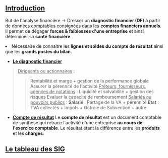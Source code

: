 ## <u>Introduction</u>
But de l'analyse financière ->  Dresser un <strong>diagnostic financier (DF)</strong> à partir de données comptables consignées dans les <strong>comptes financiers annuels</strong>. Il permet de dégager <strong>forces &amp; faiblesses d'une entreprise</strong> et ainsi déterminer sa <strong>santé financière</strong>.
    <li>Nécessaire de connaitre les <strong>lignes et soldes du compte de résultat</strong> ainsi que les <strong>grands postes du bilan</strong>.</li>
- <u><strong>Le diagnostic financier</strong></u>
> <u>Dirigeants ou actionnaires</u> :
>> Rentabilité et marge + gestion de la performance globale
>> Assurer la pérennité de l'activité
> <u>Préteurs, fournisseurs, agences de notations</u> :
>> Liquidité et solvabilité + gestion des risques
>> Evaluer la capacité de remboursement
> <u>Salariés ou pouvoirs publics</u> :
>> <strong>Salarié </strong> : Partage de la VA + pérennité
>> <strong>Etat</strong> : TVA collectés + Impots + Octroie de Subvention + autre
- <u><strong>Compte de résultat</strong></u>
Le **compte de résultat** est un document comptable de synthèse qui retrace l'activité d'une entreprise <strong>au cours de l'exercice comptable</strong>.
Le résultat étant la différence entre les <strong>produits</strong> et les <strong>charges</strong>.
## <u>Le tableau des SIG </u>
<html>
	<head>
		<style>
			table,
			th,
			td {
				border: 0px solid black;
				border-collapse: collapse;
			}

			th:first-child,
			td:first-child {
				border-right: 0;
			}
		</style>
	</head>
	<body>
		<table>
			<tr>
				<th></th>
				<th>Elements<span style="visibility: hidden;">aze aze aze</span></th>
				<th>Place dans le CR</th>
			</tr>
			<tr>
				<td rowspan="2">
					<span style="visibility: hidden;">***</span>-
				</td>
				<td rowspan="2">Vente de marchandise <br> Couts d'achat des marchandises vendues </td>
				<td rowspan="2">en produit d'exploitation <br>Achat de marchandise + variation stocks de marchandises </td>
			</tr>
			<tr></tr>
			<tr>
				<th colspan="3">= Marge commerciale </th>
				<td></td>
			</tr>
				<tr>
				<td rowspan="2">
					<br>
					<span style="visibility: hidden;">***</span>+-
					<br>
					<span style="visibility: hidden;">***</span>+
				</td>
				<td rowspan="2">Production vendue <br>Production stockée <br>Production immobilisée </td>
				<td rowspan="2"> En produits d'exploitation <br> En produits d'exploitation <br> En produit d'exploitation </td>
			</tr>
			<tr>
			<tr>
				<th colspan="3">= Production de l'Exercice </th>
			</tr>
			<tr>
				<td rowspan="1">
					<span style="visibility: hidden;">***</span>+
					<br>
					<span style="visibility: hidden;">***</span>-
				</td>
				<td rowspan="1"> Marge commerciale <br> Production de l'exercice <br> Consommation en provenance des tiers
				</td>
				<td rowspan ="1"> <br> <br>  =Achat de MP + Var. Stock de Mp + Autre achat et charges ext
			 </td>
			</tr>
			<tr><tr>
				<th colspan="3"> = Valeur ajoutée </th>
				<td></td>
				</tr>
			<tr>
				<td rowspan="1">
				<br>
					<span style="visibility: hidden;">***</span>+
					<br>
					<span style="visibility: hidden;">***</span>-
					<br>
					<span style="visibility: hidden;">***</span>-
				</td>
				<td rowspan="1"> VA <br> Subvention <br> Impots, taxes <br> Charge de personnel
				</td>
				<td rowspan ="1"> <br> <br>  en produits d'exploitation <br> en charges d'Exploitation <br> = salaire et traitements + charges sociales 
			 </td>
			</tr>
			<tr><tr>
				<th colspan="3"> = Excédent brut d'exploitation </th>				<td></td>
				</tr>
			<tr>
				<td rowspan="1">
					<br>
					<span style="visibility: hidden;">***</span>+
					<br>
					<span style="visibility: hidden;">***</span>+
					<br>
					<span style="visibility: hidden;">***</span>-
					<br>
					<span style="visibility: hidden;">***</span>-
				</td>
				<td rowspan="1"> EBE <br> Reprise sur DAP d'Exploi <br> Autre produit d'exploi <br> DAP d'exploitation <br> autres charge d'expl
				</td>
				<td rowspan ="1"> en produits d'exploitation <br> en produits d'Exploitation <br> en charges d'exploitations <br> en charges d'exploitations
			 </td>
			</tr>
			<tr><tr>
				<th colspan="3"> = Résultat d'Exploitation </th>
				<td></td>
				</tr>
			<tr>
				<td rowspan="1">
					<span style="visibility: hidden;">***</span>+
					<br>
					<span style="visibility: hidden;">***</span>-
					<br>
					<span style="visibility: hidden;">***</span>+/-
				</td>
				<td rowspan="1"> RE <br> Total produit financiers <br> Total charge financiers <br> quotes-parts de résultats sur opérations faites en communs
				</td>
				<td rowspan ="1"> =Résultat financier <br>=Résultat financier <br><br>
			 </td>
			</tr>
			<tr><tr>
				<th colspan="3"> = Résultat courant avant impôts (RCAI) </th>
				<td></td>
				</tr>
			<tr>
				<td rowspan="1">
					<span style="visibility: hidden;">***</span>+
					<br>
					<span style="visibility: hidden;">***</span>-
					<br>
					<span style="visibility: hidden;">***</span>-
				</td>
				<td rowspan="1"> RCAI <br> Résultat exceptionnel <br> Impots sur les bénéfices <br> Participation des salariés au résultat 
				</td>
				<td rowspan ="1"> =Total des produits exceptionnels - total des charges exceptionnels <br><br>
			 </td>
			</tr>
			<tr><tr>
				<th colspan="3">= Résultat Net (RN) </th>				<td></td>
				</tr>
				
		</table>
	</body>
</html>
Composant :
- [[1. Marge commerciale]]
- [[1. Production de l'exercice]]
- [[2. Valeur ajoutée]]
- [[3. Excédent brut d'exploitation]]
- [[4. Résultat d'exploitation]]
- [[5. Résultat courant avant impôts]]
- [[6.1 Résultat exceptionnel]]
- [[6. Résultat Net]]

### <u>Role des SIG</u>
| Informations                                                                                | SIG                                          |
|---------------------------------------------------------------------------------------------|----------------------------------------------|
| Analyser le résultat                                                                        | [[3. Excédent brut d'exploitation]], [[6.1 Résultat exceptionnel]], [[5. Résultat courant avant impôts]], [[4. Résultat d'exploitation]], [[6. Résultat Net]]                |
| Mesurer la performance des activités d'exploitation et financières                          | [[5. Résultat courant avant impôts]]                                     |
| Mesurer le résultat des opérations non courantes                                            | [[6.1 Résultat exceptionnel]]                                   |
| Mesurer la performance industrielle et commerciale                                          | [[4. Résultat d'exploitation]]                                |
| Analyser l'activité                                                                         | [[1. Marge commerciale]], [[1. Production de l'exercice]]  |
| Mesurer la richesse créée par l'entreprise                                                  | [[2. Valeur ajoutée]]                               |
| Mesurer le bénéfice ou la perte de l'exercice                                               | [[3. Excédent brut d'exploitation]], [[6. Résultat Net]]                                |
| Mesurer la rentabilité économique                                                           | [[4. Résultat d'exploitation]]                                      |
| Mesurer la ressource dégagée par l'activité commerciale                                     | [[1. Marge commerciale   ]]                         |
| Mesurer le poids économique de l'entreprise                                                 | [[2. Valeur ajoutée]]                                         |
| Mesurer l'ensemble de l'activité de production                                              | [[1. Production de l'exercice]]                     |
| Mesurer le surplus monétaire potentiel généré par l'activité d'exploitation de l'entrepriee | [[3. Excédent brut d'exploitation]]                                        |

## <u>Les retraitements</u>
- Permettent une **représentation économique plus réaliste et harmonisée** 

<u><strong>Les retraitements relatifs au charges de sous-traitance de fabrication</strong></u> : 

| SIG de la banque de france  |  SIG du Plan comptable générale  |  Retraitements  |
|---|---|---|
|  Production de l'exercice  | = Production de l'exercice  | + subventions d'exploitations - sous-traitance de fabrication   |
|  Valeur ajoutée  | = Valeur ajoutée  |+ Subventions d'exploitations + redevances crédit-bail + personnel extérieur - impôts, taxes et versements assimilés   |
|  Excédent brut d'exploitation | = Excédent brut d'exploitation |  +Redevance crédit-bail - Participation des salariés |
|  Résultat d'exploitation | = Résultat d'exploitation  |  +Charges financières sur crédit-bail - Participation des salariés  |
| Résultat courant avant impôts  | = résultat courant avant impôts  | - participation des salariés  |

## <u>La capacité d'auto-financement</u>
- Pour financer ses besoins, l'entreprise dispose :
> Des **ressources d'origines externes** : Subvention, emprunts, augmentation du capital par apports
> Des **ressources d'origine interne** : La capacité d'autofinancement générée par l'activité de l'entreprise
- Représente **l'excédent de ressources internes** (surplus monétaire potentiel) dégagé par l'ensemble de son activité et qu'**elle peut destiner a son autofinancement**
- La CAF permet :
	- Rémunérer les associés 
	- Renouveler et accroître les investissements
	- Augmenter les fonds de roulement
	- Rembourser les dettes financières
	- Mesure la capacité de développement et l'indépendance financière de l'entreprise
	- Couvrir les pertes probables et risques

###  <u>Calcul de la CAF</u>
Rappel :
- Les charges :
>**Décaissable** : Charge qui entrainent des **dépenses** (achat etc)
>**Non décaissable** : charges **calculées** n'entrainant **pas de dépenses** (Dotations aux amortissements etc)
- Les produits :
>**Encaissables** : Produit qui **génèrent** des **recettes**
>**Non encaissables** : produits calculés qui **génèrent pas de recette**

- La CAF est la **différence** entre les **produits encaissables** et les **charges décaissables** :
>**CAF** = Produits encaissables - Charges décaissable
>**A noter**, les produits de cession d'éléments d'actifs sont exclus de la CAF
- Se calcul a l'aide de deux méthodes :

<html>
	<head>
		<style>
			table,
			th,
			td {
				border: 0px solid black;
				border-collapse: collapse;
			}

			th:first-child,
			td:first-child {
				border-right: 0;
			}
		</style>
	</head>
	<body>
		<table>
			<tr> 
				<th colspan='2'> Methode soustractive </th> 
				<th colspan='2'> Methode additive </th> 
			</tr>
			<tr>
				<th></th>
				<th>Elements<span style="visibility: hidden;">aze aze aze</span></th>
				<th></th>
				<th>Elements<span style="visibility: hidden;">aze aze aze</span></th>
			</tr>
			<tr>
				<td rowspan="1">
					<br>
					<span style="visibility: hidden;">***</span>+
					<br>
					<span style="visibility: hidden;">***</span>-
				</td>
				<td rowspan="2"> EBE <br> Autres produits encaissables (sauf produits de cessions d'éléments d'actifs) <br> Autres charges décaissables
				</td>
				<td rowspan="1">
					<br>
					<span style="visibility: hidden;">***</span>+
					<br>
					<span style="visibility: hidden;">***</span>-
					<br>
					<span style="visibility: hidden;">***</span>+/-
				</td>
				<td rowspan="2"> Résultat net de l'exercice <br> Charges non décaissables <br> Produits non encaissables <br> Résultat sur cession d'éléments d'actifs
				</td>
			</tr>
		</table>
	</body>
</html>
(voir [[Les méthodes de calcul de la CAF]])
- **Le retraitement** :
> **Capacité d'autofinancement retraitée** = CAF PCG + Dotations aux amortissements crédit-bail
- Note : 
> Même si **résultat négatif**, **possible CAF**
  Si **CAF négative**, **situation critique**
  La part de **la CAF** a la **disposition de l'entreprise** est **l'autofinancement**
- L'autofinancement :
>Part de la CAF qui restera à la disposition de l'entreprise après retranchement des dividendes payées. Autofinancelent = CAF - Dividendes payés en N
>> Permet de financer par elle même des investissements, remboursements ou une augmentations du fond de roulement
>> Permet de calculer : 
>>> La capacité de remboursement : $\frac{\text{dettes financières}}{\text{CAF}}$ 
>>>La répartition de la VA : $\frac{\text{Autofinancement}}{\text{Valeur ajoutée}}$ 


##  <u>Compte de résultat différentiel</u>
> Le compte de résultat différentiel s'établit sur les quantités vendues
> **Coûts d'achat variable des marchandises vendues = coûts d'achat variable + variation des stocks**

### Entreprise commercial :
|                         | Elements                                                                                                                                            | Montant            | Pourcentage        |
|-------------------------|-----------------------------------------------------------------------------------------------------------------------------------------------------|--------------------|--------------------|
| 1                       | Chiffre d'affaire                                                                                                                                            | X                  | X%                 |
| 2<br><br>3<br><br>4 | Coût d'achat variable des marchandises vendues<br>+ Autre charges variables d'approvisionnement<BR>= Coût variable des marchandises vendues | <br><br><br><br>-X | <br><br><br><br>X% |
| 5                       | Marge sur coût variable d'achat (1-4)                                                                                                               | =X                 | X%                 |
| 6                       | Charges variables de distribution                                                                                                                   | -X                 | X%                 |
| 7                       | Marge sur coût variable d'achat (5-6)                                                                                                               | =X                 | X%                 |
| 8                       | Charges fixes                                                                                                                                       | -X                 | X%                 |
| 9                       | Résultat d'exploitation                                                                                                                             | =X                 | X%                 |

### Entreprise de production : 
| Elements                                                                                                                                                                                                   | Par produit           | Par activité          | Pour l'entreprise |
| ---------------------------------------------------------------------------------------------------------------------------------------------------------------------------------------------------------- | --------------------- | --------------------- | ----------------- |
| 1. Prix de vente pendant la période<br>2. Charges variables de production<br>3. Charges variables de distribution<br>4. Coût variables 2+3<br>5. Marge sur cout variable Num1 1-4                          | X<br>X<br>X<br>X<br>X |                       |                   |
| 6. Ensemble des MCV Num1 de tout les produits<br>7. Coûts fixes des centres opérationnels de l'activité<br>8. Coûts des centres de structure de l'activité<br>9. Coûts fixes (7+8)<br>10. Marge num 2 (6-9 | <br><br><br>          | X<br>X<br>X<br>X<br>X | <br><br><br>      |
| 11. Ensemble des marges Num2 de toutes les activités<br>12. Coûts des centres de structure de l'entreprise<br>13. Marge Num3 (11-12) ou Résultat d'opération                                               |                       |                       | X<br>X<br>X       |
## <u>Le seuil de rentabilité</u>
### Définition
Le seuil de rentabilité est le **chiffre d'affaire** (ou niveau d'activité) qu'une entreprise doit **atteindre pour couvrir l'intégralité de ses charges**.
Si :
- **CA = Seuil de rentabilité**. Absence de bénéfice/perte, le **résultat est nul**
- **CA > Seuil de rentabilité**. L'entreprise est rentable, elle dégage un *bénéfice*
- **CA < Seuil de rentabilité**. L'entreprise n'est pas en capacité de couvrir l'intégralité des charges, **elle est en perte**. 
### Calcul
> Se calcul à l'aide du compte de résultat différentiel
> <u>Seuil de rentabilité</u> = $\frac{\text{Coûts fixes}}{\text{Taux de marge sur coût variable}}$ 
> <u>Taux de marge sur coût variable</u> = $\frac{\text{Marge sur coût variable}}{\text{Chiffre d'affaires}}$ x100
> <u>Peut-être exprimé en quantité</u> : $\frac{\text{coûts fixes}}{\text{marge sur coût variable unitaire}}$ ou $\frac{\text{Seuil de rentabilité en valeur}}{\text{Prix de vente hors taxes d'un produit}}$ 
> Il est nécessaire de **réitérer ce calcul lors d'évolution des conditions d'exploitations** :
> 1. **Modification de la structure**
> 2. **Modification du taux de marge sur cout variable**
> 3. **Choix de structure**

### Point mort
> Représente la date à laquelle **le seuil de rentabilité est atteint**. 
> Point mort = $\frac{\text{Seuil de rentabilité}}{\text{Chiffre d'affaires}}\times12$ mois

### Marge de sécurité
> Lorsque **CA > SR**, l'entreprise peut calculer l'**activité rentable**
> Marge de sécurité = CA - SR
> On peut ensuite calculer l'**indice de sécurité**, mesurant la marge de sécurité en pourcentage de CA, **indiquant la baisse de CA supportable avant d'être en perte** : IS = $\frac{\text{Marge de sécurité}}{\text{Chiffre d'affaire}}\times100$ 

### Levier d'exploitation 
- Complète la notion d'indice de sécurité vu au dessus
- Permet d'apprécier le risque d'exploitation
>>Exprime la **performance économique** si accroissement du CA
>>Exprime le **risque économique** si baisse du CA
- Détermine l'**élasticité du résultat d'exploitation** avant charges et produits financiers, par rapport au CA.
**Se calcule de deux manières** : 
>**Coefficient de levier d'exploitation** : $\frac{\frac{\Delta\text{Résultat d'exploitation}}{\text{Résultat d'exploitation}}}{\frac{\Delta\text{Chiffre d'affaire}}{Chiffre d'affaire}}$ ou $\frac{\text{Marge sur coût variable}}{\text{Résultat d'exploitation}}$ 
**Si TMCV & CF constant alors $\Delta\text{Résultat d'exploitation} = \Delta\text{Chiffre d'affaires}\times\text{Taux de marge sur coût variables}$ 
> Une variation du CA** entraine une **variation proportionnellement plus importante du résultat**
> **Forte charge fixe = fort levier d'exploitation = risque d'exploitation élevé**
